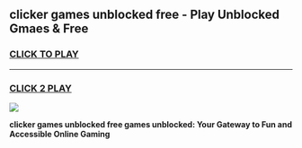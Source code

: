 
## clicker games unblocked free - Play Unblocked Gmaes & Free
<h3>
<a href="https://news.freeplayer.one?title=clicker_games_unblocked_free&ref=23F">CLICK TO PLAY</a></h3>
<hr>

<h3>
<a href="https://news.freeplayer.one?title=clicker_games_unblocked_free&ref=23F">CLICK 2 PLAY</a>
  
</h3>

<a href="https://news.freeplayer.one?title=clicker_games_unblocked_free&ref=23F/"><img src="https://clearcache.store/games.png"></a>


**clicker games unblocked free games unblocked: Your Gateway to Fun and Accessible Online Gaming**
